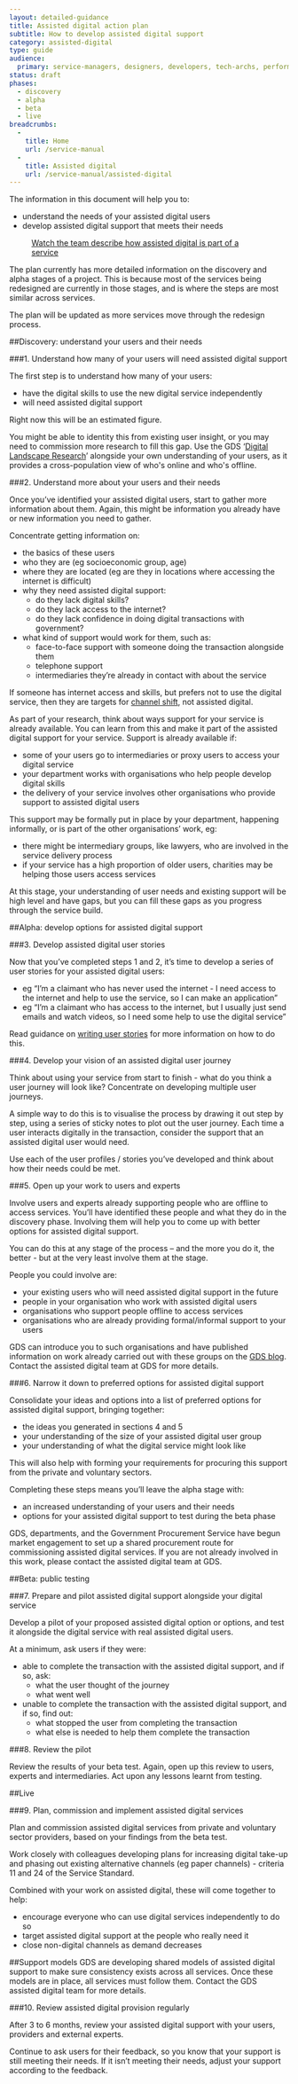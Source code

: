 ```yaml
---
layout: detailed-guidance
title: Assisted digital action plan
subtitle: How to develop assisted digital support
category: assisted-digital
type: guide
audience:
  primary: service-managers, designers, developers, tech-archs, performance-analysts, user-researchers, content-designers
status: draft
phases:
  - discovery
  - alpha
  - beta
  - live
breadcrumbs:
  -
    title: Home
    url: /service-manual
  -
    title: Assisted digital
    url: /service-manual/assisted-digital
---
```


The information in this document will help you to:
 
* understand the needs of your assisted digital users
* develop assisted digital support that meets their needs

<figure class="media-player-wrapper video">
  <a href="https://www.youtube.com/watch?v=hJUL-nz1crk">Watch the team describe how assisted digital is part of a service</a
  >
</figure>

The plan currently has more detailed information on the discovery and alpha stages of a project. This is because most of the services being redesigned are currently in those stages, and is where the steps are most similar across services.
 
The plan will be updated as more services move through the redesign process.

##Discovery: understand your users and their needs

###1. Understand how many of your users will need assisted digital support

The first step is to understand how many of your users:

* have the digital skills to use the new digital service independently
* will need assisted digital support
 
Right now this will be an estimated figure.

You might be able to identity this from existing user insight, or you may need to commission more research to fill this gap. Use the GDS ‘[Digital Landscape Research](http://publications.cabinetoffice.gov.uk/digital/research/)’ alongside your own understanding of your users, as it provides a cross-population view of who's online and who's offline.

###2. Understand more about your users and their needs
 
Once you’ve identified your assisted digital users, start to gather more information about them. Again, this might be information you already have or new information you need to gather.

Concentrate getting information on:

* the basics of these users  
* who they are (eg socioeconomic group, age)
* where they are located (eg are they in locations where accessing the internet is difficult)
* why they need assisted digital support:
    * do they lack digital skills?
    * do they lack access to the internet?
    * do they lack confidence in doing digital transactions with government?
* what kind of support would work for them, such as:
    * face-to-face support with someone doing the transaction alongside them
    * telephone support
    * intermediaries they’re already in contact with about the service

If someone has internet access and skills, but prefers not to use the digital service, then they are targets for [channel shift](/service-manual/measurement/digital-takeup.html), not assisted digital.
 
As part of your research, think about ways support for your service is already available. You can learn from this and make it part of the assisted digital support for your service. Support is already available if:

* some of your users go to intermediaries or proxy users to access your digital service
* your department works with organisations who help people develop digital skills
* the delivery of your service involves other organisations who provide support to assisted digital users
 
This support may be formally put in place by your department, happening informally, or is part of the other organisations’ work, eg:
 
* there might be intermediary groups, like lawyers, who are involved in the service delivery process
* if your service has a high proportion of older users, charities may be helping those users access services
 
At this stage, your understanding of user needs and existing support will be high level and have gaps, but you can fill these gaps as you progress through the service build.

##Alpha: develop options for assisted digital support

###3. Develop assisted digital user stories
 
Now that you’ve completed steps 1 and 2, it’s time to develop a series of user stories for your assisted digital users:

* eg “I’m a claimant who has never used the internet - I need access to the internet and help to use the service, so I can make an application”
* eg “I’m a claimant who has access to the internet, but I usually just send emails and watch videos, so I need some help to use the digital service”
 
Read guidance on [writing user stories](/service-manual/agile/writing-user-stories.html) for more information on how to do this.

###4. Develop your vision of an assisted digital user journey

Think about using your service from start to finish - what do you think a user journey will look like? Concentrate on developing multiple user journeys.
 
A simple way to do this is to visualise the process by drawing it out step by step, using a series of sticky notes to plot out the user journey. Each time a user interacts digitally in the transaction, consider the support that an assisted digital user would need.
 
Use each of the user profiles / stories you’ve developed and think about how their needs could be met.

###5. Open up your work to users and experts

Involve users and experts already supporting people who are offline to access services. You’ll have identified these people and what they do in the discovery phase. Involving them will help you to come up with better options for assisted digital support.
 
You can do this at any stage of the process – and the more you do it, the better - but at the very least involve them at the stage.
 
People you could involve are:

* your existing users who will need assisted digital support in the future
* people in your organisation who work with assisted digital users
* organisations who support people offline to access services
* organisations who are already providing formal/informal support to your users

GDS can introduce you to such organisations and have published information on work already carried out with these groups on the [GDS blog](http://digital.cabinetoffice.gov.uk/). Contact the assisted digital team at GDS for more details.
  
###6. Narrow it down to preferred options for assisted digital support
 
Consolidate your ideas and options into a list of preferred options for assisted digital support, bringing together:

* the ideas you generated in sections 4 and 5
* your understanding of the size of your assisted digital user group
* your understanding of what the digital service might look like

This will also help with forming your requirements for procuring this support from the private and voluntary sectors.
 
Completing these steps means you’ll leave the alpha stage with:

* an increased understanding of your users and their needs
* options for your assisted digital support to test during the beta phase
 
GDS, departments, and the Government Procurement Service have begun market engagement to set up a shared procurement route for commissioning assisted digital services. If you are not already involved in this work, please contact the assisted digital team at GDS.
 
##Beta: public testing

###7. Prepare and pilot assisted digital support alongside your digital service

Develop a pilot of your proposed assisted digital option or options, and test it alongside the digital service with real assisted digital users.

At a minimum, ask users if they were:

* able to complete the transaction with the assisted digital support, and if so, ask:
    * what the user thought of the journey
    * what went well
* unable to complete the transaction with the assisted digital support, and if so, find out:
    * what stopped the user from completing the transaction
    * what else is needed to help them complete the transaction

###8. Review the pilot

Review the results of your beta test. Again, open up this review to users, experts and intermediaries. Act upon any lessons learnt from testing.

##Live

###9. Plan, commission and implement assisted digital services
 
Plan and commission assisted digital services from private and voluntary sector providers, based on your findings from the beta test.
 
Work closely with colleagues developing plans for increasing digital take-up and phasing out existing alternative channels (eg paper channels) - criteria 11 and 24 of the Service Standard.

Combined with your work on assisted digital, these will come together to help:

* encourage everyone who can use digital services independently to do so
* target assisted digital support at the people who really need it
* close non-digital channels as demand decreases
 
##Support models
GDS are developing shared models of assisted digital support to make sure consistency exists across all services. Once these models are in place, all services must follow them. Contact the GDS assisted digital team for more details.

###10. Review assisted digital provision regularly
 
After 3 to 6 months, review your assisted digital support with your users, providers and external experts.

Continue to ask users for their feedback, so you know that your support is still meeting their needs. If it isn’t meeting their needs, adjust your support according to the feedback.

